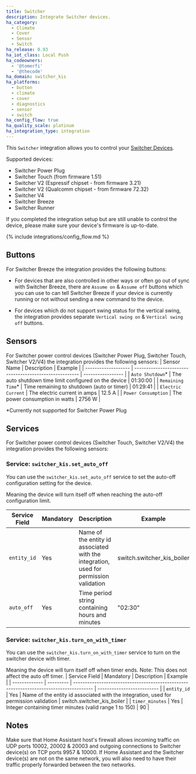 ```yaml
---
title: Switcher
description: Integrate Switcher devices.
ha_category:
  - Climate
  - Cover
  - Sensor
  - Switch
ha_release: 0.93
ha_iot_class: Local Push
ha_codeowners:
  - '@tomerfi'
  - '@thecode'
ha_domain: switcher_kis
ha_platforms:
  - button
  - climate
  - cover
  - diagnostics
  - sensor
  - switch
ha_config_flow: true
ha_quality_scale: platinum
ha_integration_type: integration
---
```


This `Switcher` integration allows you to control your [Switcher Devices](https://www.switcher.co.il/).

Supported devices:

- Switcher Power Plug
- Switcher Touch (from firmware 1.51)
- Switcher V2 (Espressif chipset - from firmware 3.21)
- Switcher V2 (Qualcomm chipset - from firmware 72.32)
- Switcher V4
- Switcher Breeze
- Switcher Runner

If you completed the integration setup but are still unable to control the device, please make sure your device's firmware is up-to-date.

{% include integrations/config_flow.md %}

## Buttons

For Switcher Breeze the integration provides the following buttons:

- For devices that are also controlled in other ways or often go out of sync with Switcher Breeze, there are `Assume on` & `Assume off` buttons which you can use to can tell Switcher Breeze if your device is currently running or not without sending a new command to the device.

- For devices which do not support swing status for the vertical swing, the integration provides separate `Vertical swing on` & `Vertical swing off` buttons.

## Sensors

For Switcher power control devices (Switcher Power Plug, Switcher Touch, Switcher V2/V4) the integration provides the following sensors:
| Sensor Name         | Description                                            | Example           |
| ------------------- | ------------------------------------------------------ | ----------------- |
| `Auto Shutdown`*    | The auto shutdown time limit configured on the device  | 01:30:00          |
| `Remaining Time`*   | Time remaining to shutdown (auto or timer)             | 01:29:41          |
| `Electric Current`  | The electric current in amps                           | 12.5 A            |
| `Power Consumption` | The power consumption in watts                         | 2756 W            |

*Currently not supported for Switcher Power Plug
  
## Services

For Switcher power control devices (Switcher Touch, Switcher V2/V4) the integration provides the following sensors:

### Service: `switcher_kis.set_auto_off`

You can use the `switcher_kis.set_auto_off` service to set the auto-off configuration setting for the device.

Meaning the device will turn itself off when reaching the auto-off configuration limit.

| Service Field | Mandatory | Description                                                                            | Example                    |
| ------------- | --------- | -------------------------------------------------------------------------------------- | -------------------------- |
| `entity_id`   | Yes       | Name of the entity id associated with the integration, used for permission validation  | switch.switcher_kis_boiler |
| `auto_off`    | Yes       | Time period string containing hours and minutes                                        | "02:30"                    |

### Service: `switcher_kis.turn_on_with_timer`

You can use the `switcher_kis.turn_on_with_timer` service to turn on the switcher device with timer.

Meaning the device will turn itself off when timer ends.
Note: This does not affect the auto off timer.
| Service Field | Mandatory | Description                                                                            | Example                    |
| ------------- | --------- | -------------------------------------------------------------------------------------- | -------------------------- |
| `entity_id`   | Yes       | Name of the entity id associated with the integration, used for permission validation  | switch.switcher_kis_boiler |
| `timer_minutes`    | Yes       | Integer containing timer minutes (valid range 1 to 150)                                      | 90                    |

## Notes

Make sure that Home Assistant host's firewall allows incoming traffic on UDP ports 10002, 20002 & 20003 and outgoing connections to Switcher device(s) on TCP ports 9957 & 10000.
If Home Assistant and the Switcher device(s) are not on the same network, you will also need to have their traffic properly forwarded between the two networks.
